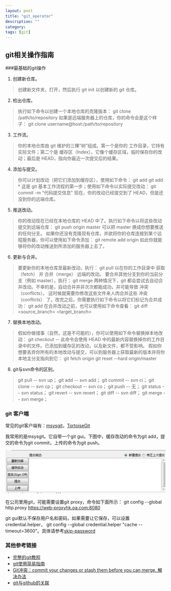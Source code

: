 ```yaml
---
layout: post
title: "git_operator"
description: ""
category:
tags: [git]
---
```


## git相关操作指南

###最基础的git操作
1. 创建新仓库。
> 创建新文件夹，打开，然后执行 git init 以创建新的 git 仓库。

2. 检出仓库。
> 执行如下命令以创建一个本地仓库的克隆版本：
git clone /path/to/repository
如果是远端服务器上的仓库，你的命令会是这个样子：
git clone username@host:/path/to/repository

3. 工作流。
>你的本地仓库由 git 维护的三棵“树”组成。第一个是你的 工作目录，它持有实际文件；第二个是 缓存区（Index），它像个缓存区域，临时保存你的改动；最后是 HEAD，指向你最近一次提交后的结果。

4. 添加与提交。
>你可以计划改动（把它们添加到缓存区），使用如下命令：
git add <filename>
git add *
这是 git 基本工作流程的第一步；使用如下命令以实际提交改动：
git commit -m "代码提交信息"
现在，你的改动已经提交到了 HEAD，但是还没到你的远端仓库。

5. 推送改动。
> 你的改动现在已经在本地仓库的 HEAD 中了。执行如下命令以将这些改动提交到远端仓库：
git push origin master
可以把 master 换成你想要推送的任何分支。
如果你还没有克隆现有仓库，并欲将你的仓库连接到某个远程服务器，你可以使用如下命令添加：
git remote add origin <server>
如此你就能够将你的改动推送到所添加的服务器上去了。

6. 更新与合并。
> 要更新你的本地仓库至最新改动，执行：
git pull
以在你的工作目录中 获取（fetch） 并 合并（merge） 远端的改动。
要合并其他分支到你的当前分支（例如 master），执行：
git merge <branch>
两种情况下，git 都会尝试去自动合并改动。不幸的是，自动合并并非次次都能成功，并可能导致 冲突（conflicts）。 这时候就需要你修改这些文件来人肉合并这些 冲突（conflicts） 了。改完之后，你需要执行如下命令以将它们标记为合并成功：
git add <filename>
在合并改动之前，也可以使用如下命令查看：
git diff <source_branch> <target_branch>

7. 替换本地改动。
> 假如你做错事（自然，这是不可能的），你可以使用如下命令替换掉本地改动：
git checkout -- <filename>
此命令会使用 HEAD 中的最新内容替换掉你的工作目录中的文件。已添加到缓存区的改动，以及新文件，都不受影响。
假如你想要丢弃你所有的本地改动与提交，可以到服务器上获取最新的版本并将你本地主分支指向到它：
git fetch origin
git reset --hard origin/master

8. git与svn命令的区别。
> git pull -- svn up；
> git add -- svn add；
> git commit -- svn ci；
> git clone -- svn cp；
> git checkout -- svn co；
> git push -- 无；
> git status -- svn status；
> git revert -- svn revert；
> git diff --  svn diff；
> git merge -- svn merge；

### git 客户端
常见的git客户端有：[msysgit](https://msysgit.github.io/)，[TortoiseGit](https://code.google.com/p/tortoisegit/)

我常用的是msysgit。它自带一个git gui。下图中，缓存改动的命令为git add，提交的命令为git commit，上传的命令为git push。

![git_gui](https://raw.githubusercontent.com/zzbased/zzbased.github.com/master/_posts/images/git_gui.png)

在公司里用git，可能需要设置git proxy，命令如下面所示：
git config --global http.proxy https://web-proxyhk.oa.com:8080

git gui默认不保存用户名和密码，如果需要让它保存，可以设置credential.helper，
git config --global credential.helper "cache --timeout=3600"。具体请参考[skip-password](http://stackoverflow.com/questions/5343068/is-there-a-way-to-skip-password-typing-when-using-https-github)

### 其他参考链接

- [完整的git教程](http://www.liaoxuefeng.com/wiki/0013739516305929606dd18361248578c67b8067c8c017b000)
- [git使用简易指南](http://www.bootcss.com/p/git-guide/)
- [Git冲突：commit your changes or stash them before you can merge. 解决办法](http://www.letuknowit.com/post/144.html)
- [git与github的关联](http://blog.csdn.net/authorzhh/article/details/7533086)
